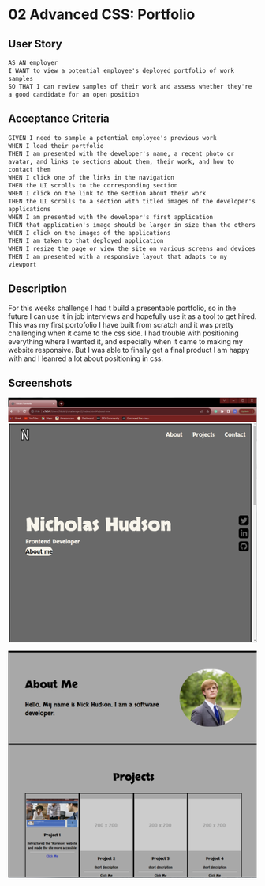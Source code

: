 # 02 Advanced CSS: Portfolio

## User Story

```
AS AN employer
I WANT to view a potential employee's deployed portfolio of work samples
SO THAT I can review samples of their work and assess whether they're a good candidate for an open position
```


## Acceptance Criteria

```
GIVEN I need to sample a potential employee's previous work
WHEN I load their portfolio
THEN I am presented with the developer's name, a recent photo or avatar, and links to sections about them, their work, and how to contact them
WHEN I click one of the links in the navigation
THEN the UI scrolls to the corresponding section
WHEN I click on the link to the section about their work
THEN the UI scrolls to a section with titled images of the developer's applications
WHEN I am presented with the developer's first application
THEN that application's image should be larger in size than the others
WHEN I click on the images of the applications
THEN I am taken to that deployed application
WHEN I resize the page or view the site on various screens and devices
THEN I am presented with a responsive layout that adapts to my viewport
```

## Description

For this weeks challenge I had t build a presentable portfolio, so in the future I can use it in job interviews and hopefully use it as a tool to get hired. This was my first portofolio I have built from scratch and it was pretty challenging when it came to the css side. I had trouble with positioning everything where I wanted it, and especially when it came to making my website responsive. But I was able to finally get a final product I am happy with and I leanred a lot about positioning in css. 


## Screenshots

![screenshot 1](./assets/images/Screenshot-1.png)


![screenshot 2](./assets/images/Screenshot-2.png)